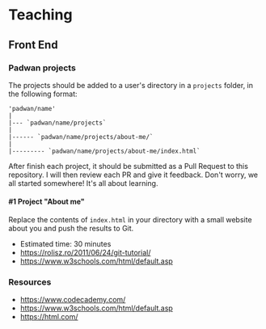 # Teaching

## Front End

### Padwan projects
The projects should be added to a user's directory in a `projects` folder, in the following format:

```
'padwan/name'
|
|--- `padwan/name/projects`
|
|------ `padwan/name/projects/about-me/`
|
|--------- `padwan/name/projects/about-me/index.html`
```

After finish each project, it should be submitted as a Pull Request to this repository. I will then review each PR and give it feedback. Don't worry, we all started somewhere! It's all about learning.

#### #1 Project "About me"
Replace the contents of `index.html` in your directory with a small website about you and push the results to Git.
- Estimated time: 30 minutes
- https://rolisz.ro/2011/06/24/git-tutorial/
- https://www.w3schools.com/html/default.asp

### Resources
- https://www.codecademy.com/
- https://www.w3schools.com/html/default.asp
- https://html.com/
